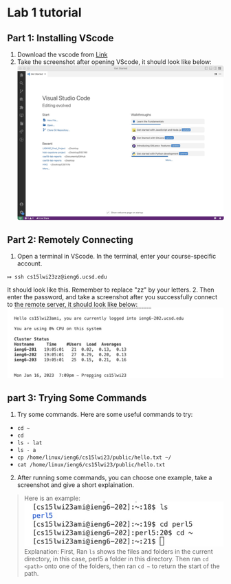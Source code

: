 # Lab 1 tutorial 

## Part 1: Installing VScode
1. Download the vscode from [Link](https://code.visualstudio.com/)
2. Take the screenshot after opening VScode, it should look like below:
![Image](vscode.jpg)

## Part 2: Remotely Connecting
1. Open a terminal in VScode. In the terminal, enter your course-specific account. 
```
⤇ ssh cs15lwi23zz@ieng6.ucsd.edu
``` 
It should look like this. Remember to replace "zz" by your letters.
2. Then enter the password, and take a screenshot after you successfully connect to the remote server, it should look like below:
![Image](remote_server.jpg)


## part 3: Trying Some Commands
1. Try some commands. Here are some useful commands to try: 

*  `cd ~`
*  `cd`
*  `ls - lat`
*  `ls - a`
*  `cp /home/linux/ieng6/cs15lwi23/public/hello.txt ~/`
*  `cat /home/linux/ieng6/cs15lwi23/public/hello.txt`

2. After running some commands, you can choose one example, take a screenshot and give a short explaination. 

> Here is an example: \
> ![Image](command_example.jpg)
> Explanation: First, Ran `ls` shows the files and folders in the current directory, in this case, perl5 a folder in this directory. Then ran `cd <path>` onto one of the folders, then ran `cd ~` to return the start of the path.  

